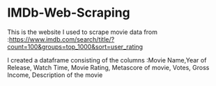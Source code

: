 # IMDb-Web-Scraping
This is the website I used to scrape movie data from :https://www.imdb.com/search/title/?count=100&groups=top_1000&sort=user_rating


I created a dataframe consisting of the columns :Movie Name,Year of Release, Watch Time, Movie Rating, Metascore of movie, Votes, Gross Income, Description of the movie
                      

